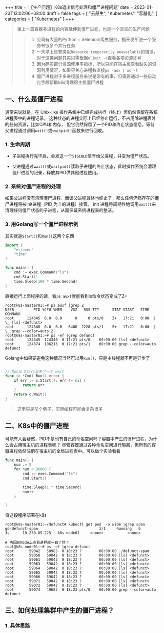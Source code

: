 +++
title = '【生产问题】K8s退出信号处理和僵尸进程问题'
date = 2023-01-23T13:02:06+08:00
draft = false
tags = [
    "云原生",
    "Kubernetes",
    "容器化",
]
categories = [
    "Kubernetes"
]
+++

> 接上一篇容器多进程的内容延伸到僵尸进程，也是一个真实的生产问题
> 
>> 1. 公司有大量的Python + Selenium爬虫服务，据开发所说一个服务有很多个并行任务
>> 2. 一天早上告警类似`Resource temporarily unavailable`的错误，对于这类问题其实只需根据`ulimit -a`查看各项资源即可
>> 3. 因为确实部分资源使用率指标，所以只能在宿主机查看缺失的资源利用情况，如果只关心进程数直接`ps -aux | wc -l`
>> 4. 僵尸进程对于多进程服务来说是常有的事，但需要通过一些自动化手段帮助k8s清理宿主机僵尸进程

## 一、什么是僵尸进程

通常来说就是，在 Unix-like 操作系统中已经完成执行（终止）但仍然保留在系统进程表中的进程记录。
这种状态的进程实际上已经停止运行，不占用除进程表外的任何资源，比如CPU和内存，
但它仍然保留了一个PID和终止状态信息，等待父进程通过调用`wait()`或`waitpid()`函数来进行回收。

### 1. 生命周期

- 子进程执行完毕后，会发送一个`SIGCHLD`信号给父进程，并变为僵尸状态。

- 父进程通过`wait()`或`waitpid()`读取子进程的终止状态，此时操作系统会清理僵尸进程的记录，释放其PID供其他进程使用。

<!--more-->

### 2. 系统对僵尸进程的处理

如果父进程没有清理僵尸进程，而该父进程最终也终止了，那么任何仍然存在的僵尸进程将被init进程（PID 为 1 的进程）接管。
init 进程将周期性地调用`wait()`来清理任何僵尸状态的子进程，从而保证系统进程表的整洁。

### 3. 用Golang写一个僵尸进程示例

其实就是`Start()`和`Run()`这两个东西

```go
import (
	"os/exec"
	"time"
)

func main() {
	cmd := exec.Command("ls")
	cmd.Start()
	time.Sleep(100 * time.Second)
}
```

直接运行上面程序的话，看`ps auxf`就能看到ls命令状态变成了Z+
```shell
root@k8s-master01:~# ps auxf |grep Z
USER         PID %CPU %MEM    VSZ   RSS TTY      STAT START   TIME COMMAND
root      124345  0.0  0.0      0     0 pts/0    Z+   17:21   0:00  |               \_ [ls] <defunct>
root      124348  0.0  0.0   6480  2228 pts/1    S+   17:21   0:00  |       \_ grep --color=auto Z
root@k8s-master01:~# ps -ef |grep defunct
root      124345  124340  0 17:21 pts/0    00:00:00 [ls] <defunct>
root      124374  106213  0 17:21 pts/1    00:00:00 grep --color=auto defunct
```

Golang中如果要避免这种情况当然可以用`Run()`，只是主线程就不再是异步了
```go

// Run比 Start会多了一个 wait
func (c *Cmd) Run() error {
    if err := c.Start(); err != nil {
        return err
    }
    return c.Wait()
}
```
> 这里只是举个例子，实际编程可能会复杂很多

## 二、K8s中的僵尸进程

可能有人会疑惑，PID不是也有自己的命名空间吗？容器中产生的僵尸进程，为什么会占用宿主机的进程表呢？
尽管容器通过各种命名空间进行隔离，但所有的容器进程依然注册在宿主机的全局进程表中。可以做个实验看看

```go
func main() {
	num := 0
	for num < 36000 {
		cmd := exec.Command("ls")
		cmd.Start()

		time.Sleep(1 * time.Second)
		num++
	}

}
```
将这段程序部署在k8s
```shell
root@k8s-master01:~/defunct# kubectl get pod  -o wide |grep span
go-defunct-span                            1/1     Running   0             3s      10.250.85.225   k8s-node01     <none>           <none>

# 再回到Node上查看进程就一目了然了
root@k8s-node01:~# ps -ef |grep defunct
root       59042   58985  0 18:23 ?        00:00:00 ./defunct-span
root       59058   59042  0 18:23 ?        00:00:00 [ls] <defunct>
root       59061   59042  0 18:23 ?        00:00:00 [ls] <defunct>
root       59063   59042  0 18:23 ?        00:00:00 [ls] <defunct>
root       59064   59042  0 18:23 ?        00:00:00 [ls] <defunct>
root       59065   59042  0 18:23 ?        00:00:00 [ls] <defunct>
root       59066   59042  0 18:23 ?        00:00:00 [ls] <defunct>
root       59071   59042  0 18:23 ?        00:00:00 [ls] <defunct>
root       59072   59042  0 18:23 ?        00:00:00 [ls] <defunct>
root       59074   49682  0 18:23 pts/0    00:00:00 grep --color=auto defunct
```


## 三、如何处理集群中产生的僵尸进程？

### 1. 具体思路
